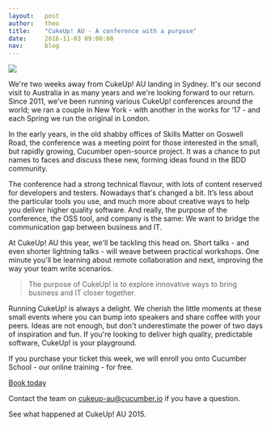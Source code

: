 ```yaml
---
layout:   post
author:   theo
title:    "CukeUp! AU - A conference with a purpose"
date:     2016-11-03 09:00:00
nav:      blog
---
```


<img src="/images/blog/matt-crowd.jpg">

We're two weeks away from CukeUp! AU landing in Sydney. It's our second visit to Australia in as many years and we're looking forward to our return. Since 2011, we've been running various CukeUp! conferences around the world; we ran a couple in New York - with another in the works for ‘17 - and each Spring we run the original in London. 

In the early years, in the old shabby offices of Skills Matter on Goswell Road, the conference was a meeting point for those interested in the small, but rapidly growing, Cucumber open-source project. It was a chance to put names to faces and discuss these new, forming ideas found in the BDD community. 

The conference had a strong technical flavour, with lots of content reserved for developers and testers. Nowadays that's changed a bit. It’s less about the particular tools you use, and much more about creative ways to help you deliver higher quality software. And really, the purpose of the conference, the OSS tool, and company is the same: We want to bridge the communication gap between business and IT. 

At CukeUp! AU this year, we'll be tackling this head on. Short talks - and even shorter lightning talks - will weave between practical workshops. One minute you'll be learning about remote collaboration and next, improving the way your team write scenarios. 

> The purpose of CukeUp! is to explore innovative ways to bring business and IT closer together. 

Running CukeUp! is always a delight. We cherish the little moments at these small events where you can bump into speakers and share coffee with your peers. Ideas are not enough, but don't underestimate the power of two days of inspiration and fun. If you're looking to deliver high quality, predictable software, CukeUp! is your playground.

If you purchase your ticket this week, we will enroll you onto Cucumber School - our online training - for free. 

[Book today](https://ti.to/cukeupau/cukeup-au-2016)

Contact the team on cukeup-au@cucumber.io if you have a question.

See what happened at CukeUp! AU 2015.

<script src="//fast.wistia.com/embed/medias/jw69vh3djb.jsonp" async></script><script src="//fast.wistia.com/assets/external/E-v1.js" async></script><div class="wistia_responsive_padding" style="padding:56.25% 0 28px 0;position:relative;"><div class="wistia_responsive_wrapper" style="height:100%;left:0;position:absolute;top:0;width:100%;"><div class="wistia_embed wistia_async_jw69vh3djb videoFoam=true" style="height:100%;width:100%">&nbsp;</div></div></div>


